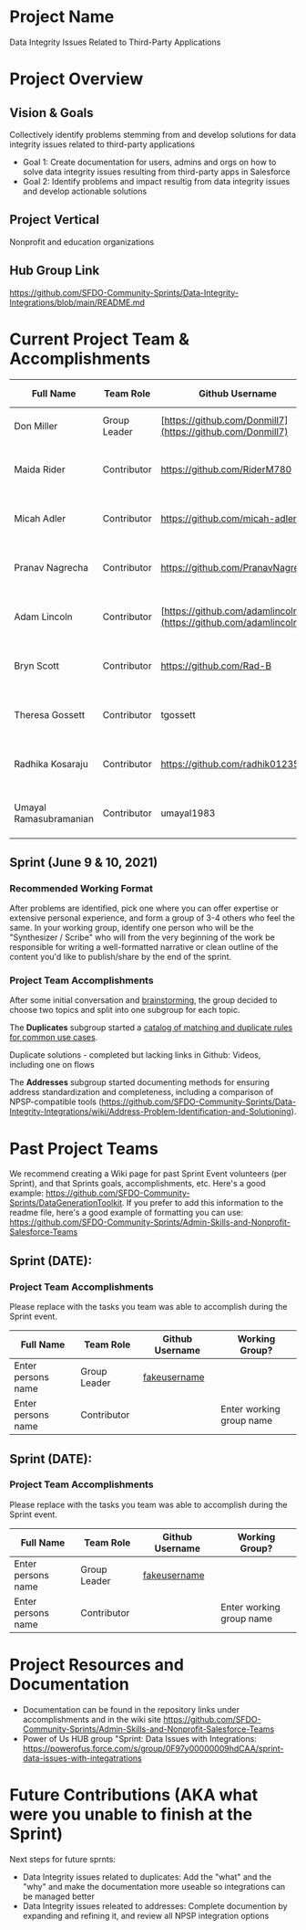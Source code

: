 # Project Name
Data Integrity Issues Related to Third-Party Applications

# Project Overview
## Vision & Goals
Collectively identify problems stemming from and develop solutions for data integrity issues related to third-party applications
* Goal 1: Create documentation for users, admins and orgs on how to solve data integrity issues resulting from third-party apps in Salesforce
* Goal 2: Identify problems and impact resultig from data integrity issues and develop actionable solutions

## Project Vertical
Nonprofit and education organizations

## Hub Group Link
https://github.com/SFDO-Community-Sprints/Data-Integrity-Integrations/blob/main/README.md

# Current Project Team & Accomplishments

Full Name            | Team Role     | Github Username                                    | Working Group? 
------------         | ------------- | -------------                                      |-------------   
Don Miller   | Group Leader  | [https://github.com/Donmill7](https://github.com/Donmill7)    | Data Integrity Integrations
Maida Rider   | Contributor   |  https://github.com/RiderM780                          | Data Integrity Integrations: Duplicates
Micah Adler   | Contributor   | https://github.com/micah-adler                         | Data Integrity Integrations: Duplicates
Pranav Nagrecha   | Contributor   | https://github.com/PranavNagrecha                  | Data Integrity Integrations: Duplicates
Adam Lincoln   | Contributor   |  [https://github.com/adamlincoln](https://github.com/adamlincoln)  | Data Integrity Integrations: Duplicates
Bryn Scott | Contributor    |  https://github.com/Rad-B                               |Data Integrity Integrations: Addresses
Theresa Gossett  |Contributor| tgossett                                               |Data Integrity Integrations: Addresses
Radhika Kosaraju   |Contributor|  https://github.com/radhik012358                     |Data Integrity Integrations: Addresses
Umayal Ramasubramanian  |Contributor|umayal1983                                        |Data Integrity Integrations: Addresses  

## Sprint (June 9 & 10, 2021)

### Recommended Working Format

After problems are identified, pick one where you can offer expertise or extensive personal experience, and form a group of 3-4 others who feel the same. In your working group, identify one person who will be the "Synthesizer / Scribe" who will from the very beginning of the work be responsible for writing a well-formatted narrative or clean outline of the content you'd like to publish/share by the end of the sprint. 

### Project Team Accomplishments
After some initial conversation and [brainstorming](doc/InitialTopicBrainstorm.md), the group decided to choose two topics and split into one subgroup for each topic.

The __Duplicates__ subgroup started a [catalog of matching and duplicate rules for common use cases](doc/SampleDuplicateRules.md).

Duplicate solutions - completed but lacking links in Github: Videos, including one on flows

The __Addresses__ subgroup started documenting methods for ensuring address standardization and completeness, including a comparison of NPSP-compatible tools (https://github.com/SFDO-Community-Sprints/Data-Integrity-Integrations/wiki/Address-Problem-Identification-and-Solutioning). 


# Past Project Teams
We recommend creating a Wiki page for past Sprint Event volunteers (per Sprint), and that Sprints goals, accomplishments, etc. Here's a good example: https://github.com/SFDO-Community-Sprints/DataGenerationToolkit. If you prefer to add this information to the readme file, here's a good example of formatting you can use: https://github.com/SFDO-Community-Sprints/Admin-Skills-and-Nonprofit-Salesforce-Teams

## Sprint (DATE):

### Project Team Accomplishments
Please replace with the tasks you team was able to accomplish during the Sprint event.

Full Name            | Team Role     | Github Username                                    | Working Group? 
------------         | ------------- | -------------                                      |-------------   
Enter persons name   | Group Leader  | [fakeusername](https://github.com/fakeusername)    | 
Enter persons name   | Contributor   |                                                    | Enter working group name

## Sprint (DATE):

### Project Team Accomplishments
Please replace with the tasks you team was able to accomplish during the Sprint event.

Full Name            | Team Role     | Github Username                                    | Working Group? 
------------         | ------------- | -------------                                      |-------------   
Enter persons name   | Group Leader  | [fakeusername](https://github.com/fakeusername)    | 
Enter persons name   | Contributor   |                                                    | Enter working group name


# Project Resources and Documentation
* Documentation can be found in the repository links under accomplishments and in the wiki site https://github.com/SFDO-Community-Sprints/Admin-Skills-and-Nonprofit-Salesforce-Teams
* Power of Us HUB group "Sprint: Data Issues with Integrations: https://powerofus.force.com/s/group/0F97y00000009hdCAA/sprint-data-issues-with-integatrations


# Future Contributions (AKA what were you unable to finish at the Sprint)
Next steps for future sprnts:
* Data Integrity issues related to duplicates: Add the "what" and the "why" and make the documentation more useable so integrations can be managed better
* Data Integrity issues releated to addresses: Complete documention by expanding and refining it, and review all NPSP integration options

  


